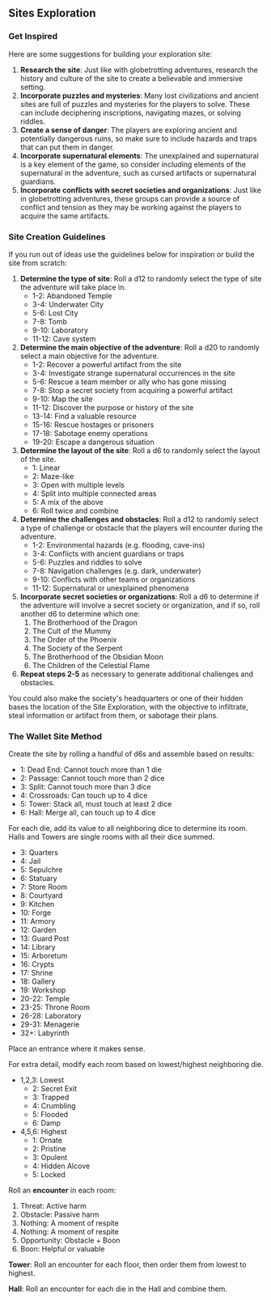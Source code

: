 ## Sites Exploration

### Get Inspired
Here are some suggestions for building your exploration site:
1. **Research the site**: Just like with globetrotting adventures, research the history and culture of the site to create a believable and immersive setting.
2. **Incorporate puzzles and mysteries**: Many lost civilizations and ancient sites are full of puzzles and mysteries for the players to solve. These can include deciphering inscriptions, navigating mazes, or solving riddles.
3. **Create a sense of danger**: The players are exploring ancient and potentially dangerous ruins, so make sure to include hazards and traps that can put them in danger.
4. **Incorporate supernatural elements**: The unexplained and supernatural is a key element of the game, so consider including elements of the supernatural in the adventure, such as cursed artifacts or supernatural guardians.
5. **Incorporate conflicts with secret societies and organizations**: Just like in globetrotting adventures, these groups can provide a source of conflict and tension as they may be working against the players to acquire the same artifacts.

### Site Creation Guidelines
If you run out of ideas use the guidelines below for inspiration or build the site from scratch:
1. **Determine the type of site**: Roll a d12 to randomly select the type of site the adventure will take place in.
    * 1-2: Abandoned Temple
    * 3-4: Underwater City
    * 5-6: Lost City
    * 7-8: Tomb
    * 9-10: Laboratory
    * 11-12: Cave system
2. **Determine the main objective of the adventure**: Roll a d20 to randomly select a main objective for the adventure.
    * 1-2: Recover a powerful artifact from the site
    * 3-4: Investigate strange supernatural occurrences in the site
    * 5-6: Rescue a team member or ally who has gone missing
    * 7-8: Stop a secret society from acquiring a powerful artifact
    * 9-10: Map the site
    * 11-12: Discover the purpose or history of the site
    * 13-14: Find a valuable resource
    * 15-16: Rescue hostages or prisoners
    * 17-18: Sabotage enemy operations
    * 19-20: Escape a dangerous situation
3. **Determine the layout of the site**: Roll a d6 to randomly select the layout of the site. 
    * 1: Linear
    * 2: Maze-like
    * 3: Open with multiple levels
    * 4: Split into multiple connected areas
    * 5: A mix of the above
    * 6: Roll twice and combine
4. **Determine the challenges and obstacles**: Roll a d12 to randomly select a type of challenge or obstacle that the players will encounter during the adventure.
    * 1-2: Environmental hazards (e.g. flooding, cave-ins)
    * 3-4: Conflicts with ancient guardians or traps
    * 5-6: Puzzles and riddles to solve
    * 7-8: Navigation challenges (e.g. dark, underwater)
    * 9-10: Conflicts with other teams or organizations
    * 11-12: Supernatural or unexplained phenomena
5. **Incorporate secret societies or organizations**: Roll a d6 to determine if the adventure will involve a secret society or organization, and if so, roll another d6 to determine which one:
   1. The Brotherhood of the Dragon
   2. The Cult of the Mummy
   3. The Order of the Phoenix
   4. The Society of the Serpent
   5. The Brotherhood of the Obsidian Moon
   6. The Children of the Celestial Flame
6. **Repeat steps 2-5** as necessary to generate additional challenges and obstacles.

You could also make the society's headquarters or one of their hidden bases the location of the Site Exploration, with the objective to infiltrate, steal information or artifact from them, or sabotage their plans.

### The Wallet Site Method

Create the site by rolling a handful of d6s and assemble based on results:

- 1: Dead End: Cannot touch more than 1 die
- 2: Passage: Cannot touch more than 2 dice
- 3: Split: Cannot touch more than 3 dice
- 4: Crossroads: Can touch up to 4 dice
- 5: Tower: Stack all, must touch at least 2 dice
- 6: Hall: Merge all, can touch up to 4 dice

For each die, add its value to all neighboring dice to determine its room. Halls and Towers are single rooms with all their dice summed.
- 3: Quarters
- 4: Jail
- 5: Sepulchre
- 6: Statuary
- 7: Store Room
- 8: Courtyard
- 9: Kitchen
- 10: Forge
- 11: Armory
- 12: Garden
- 13: Guard Post
- 14: Library
- 15: Arboretum
- 16: Crypts
- 17: Shrine
- 18: Gallery
- 19: Workshop
- 20-22: Temple
- 23-25: Throne Room
- 26-28: Laboratory
- 29-31: Menagerie
- 32+: Labyrinth

Place an entrance where it makes sense.

For extra detail, modify each room based on lowest/highest neighboring die.

- 1,2,3: Lowest
  - 2: Secret Exit
  - 3: Trapped
  - 4: Crumbling
  - 5: Flooded
  - 6: Damp
- 4,5,6: Highest
  - 1: Ornate
  - 2: Pristine
  - 3: Opulent
  - 4: Hidden Alcove
  - 5: Locked

Roll an **encounter** in each room:
1. Threat: Active harm
2. Obstacle: Passive harm
3. Nothing: A moment of respite
4. Nothing: A moment of respite
5. Opportunity: Obstacle + Boon
6. Boon: Helpful or valuable

**Tower**: Roll an encounter for each floor, then order them from lowest to highest.

**Hall**: Roll an encounter for each die in the Hall and combine them.


